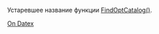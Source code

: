 Устаревшее название функции [FindOptCatalog()](http://docs.datex.ru/article.htm?id=5665465792879477148).

[On Datex](http://docs.datex.ru/article.htm?id=5620276905286592629)